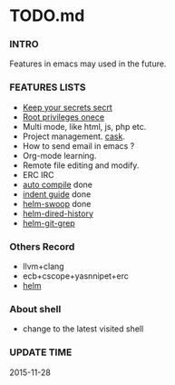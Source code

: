 TODO.md
==========

### INTRO
Features in emacs may used in the future.

### FEATURES LISTS
* [Keep your secrets secrt](emacs-fu.blogspot.com/2011/02/keeping-your-secrets-secret.html)
* [Root privileges onece](emacs-fu.blogspot.com/.../editing-with-root-privileges-once-more.html)
* Multi mode, like html, js, php etc.
* Project management. [cask](http://cask.github.io/api.html).
* How to send email in emacs ?
* Org-mode learning.
* Remote file editing and modify.
* ERC IRC
* [auto compile](http://www.emacswiki.org/emacs/AutoRecompile) done
* [indent guide](https://github.com/antonj/Highlight-Indentation-for-Emacs/) done
* [helm-swoop](https://github.com/yasuyk/helm-git-grep) done
* [helm-dired-history](https://github.com/jixiuf/helm-dired-history)
* [helm-git-grep](https://github.com/yasuyk/helm-git-grep)

### Others Record
* llvm+clang
* ecb+cscope+yasnnipet+erc
* [helm](http://www.emacswiki.org/emacs/Helm "wiki helm")

### About shell
* change to the latest visited shell

### UPDATE TIME
2015-11-28
